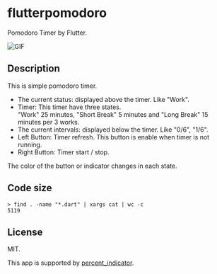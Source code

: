 # flutterpomodoro

Pomodoro Timer by Flutter.

![GIF](screenshots/flutterpomodoro.gif)

## Description

This is simple pomodoro timer.

- The current status: displayed above the timer. Like "Work".  
- Timer: This timer have three states.  
"Work" 25 minutes, "Short Break" 5 minutes and "Long Break" 15 minutes per 3 works.  
- The current intervals: displayed below the timer. Like "0/6", "1/6".  
- Left Button: Timer refresh. This button is enable when timer is not running.  
- Right Button: Timer start / stop.  

The color of the button or indicator changes in each state.

## Code size

```
> find . -name "*.dart" | xargs cat | wc -c
5119
```

## License

MIT.

This app is supported by [percent_indicator](https://pub.dartlang.org/packages/percent_indicator).
